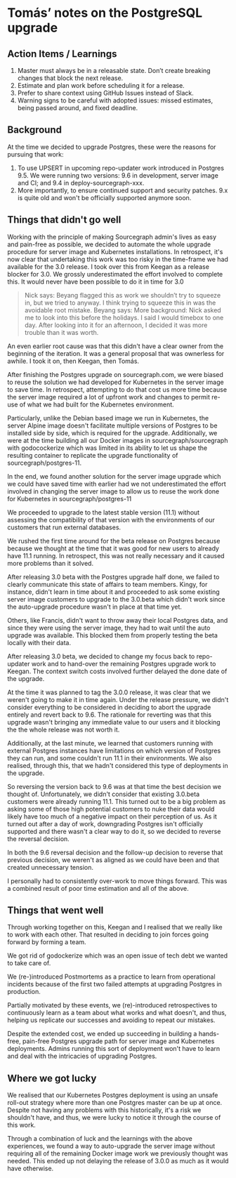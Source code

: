 # Tomás’ notes on the PostgreSQL upgrade

## Action Items / Learnings

1. Master must always be in a releasable state. Don’t create breaking changes that block the next release.
1. Estimate and plan work before scheduling it for a release.
1. Prefer to share context using GitHub Issues instead of Slack.
1. Warning signs to be careful with adopted issues: missed estimates, being passed around, and fixed deadline.

## Background

At the time we decided to upgrade Postgres, these were the reasons for pursuing that work:

1. To use UPSERT in upcoming repo-updater work introduced in Postgres 9.5. We were running two versions: 9.6 in development, server image and CI; and 9.4 in deploy-sourcegraph-xxx.
1. More importantly, to ensure continued support and security patches. 9.x is quite old and won't be officially supported anymore soon.

## Things that didn't go well

Working with the principle of making Sourcegraph admin's lives as easy and pain-free as possible, we decided to automate the whole upgrade procedure for server image and Kubernetes installations. In retrospect, it's now clear that undertaking this work was too risky in the time-frame we had available for the 3.0 release. I took over this from Keegan as a release blocker for 3.0. We grossly underestimated the effort involved to complete this. It would never have been possible to do it in time for 3.0

> Nick says: Beyang flagged this as work we shouldn’t try to squeeze in, but we tried to anyway. I think trying to squeeze this in was the avoidable root mistake.
> Beyang says: More background: Nick asked me to look into this before the holidays. I said I would timebox to one day. After looking into it for an afternoon, I decided it was more trouble than it was worth.

An even earlier root cause was that this didn't have a clear owner from the beginning of the iteration. It was a general proposal that was ownerless for awhile. I took it on, then Keegan, then Tomás.

After finishing the Postgres upgrade on sourcegraph.com, we were biased to reuse the solution we had developed for Kubernetes in the server image to save time. In retrospect, attempting to do that cost us more time because the server image required a lot of upfront work and changes to permit re-use of what we had built for the Kubernetes environment.

Particularly, unlike the Debian based image we run in Kubernetes, the server Alpine image doesn't facilitate multiple versions of Postgres to be installed side by side, which is required for the upgrade. Additionally, we were at the time building all our Docker images in sourcegraph/sourcegraph with godocockerize which was limited in its ability to let us shape the resulting container to replicate the upgrade functionality of sourcegraph/postgres-11.

In the end, we found another solution for the server image upgrade which we could have saved time with earlier had we not underestimated the effort involved in changing the server image to allow us to reuse the work done for Kubernetes in sourcegraph/postgres-11

We proceeded to upgrade to the latest stable version (11.1) without assessing the compatibility of that version with the environments of our customers that run external databases.

We rushed the first time around for the beta release on Postgres because  because we thought at the time that it was good for new users to already have 11.1 running. In retrospect, this was not really necessary and it caused more problems than it solved.

After releasing 3.0 beta with the Postgres upgrade half done, we failed to clearly communicate this state of affairs to team members. Kingy, for instance, didn't learn in time about it and proceeded to ask some existing server image customers to upgrade to the 3.0.beta which didn't work since the auto-upgrade procedure wasn't in place at that time yet.

Others, like Francis, didn't want to throw away their local Postgres data, and since they were using the server image, they had to wait until the auto upgrade was available. This blocked them from properly testing the beta locally with their data.

After releasing 3.0 beta, we decided to change my focus back to repo-updater work and to hand-over the remaining Postgres upgrade work to Keegan. The context switch costs involved further delayed the done date of the upgrade.

At the time it was planned to tag the 3.0.0 release, it was clear that we weren't going to make it in time again. Under the release pressure, we didn't consider everything to be considered in deciding to abort the upgrade entirely and revert back to 9.6. The rationale for reverting was that this upgrade wasn't bringing any immediate value to our users and it blocking the the whole release was not worth it.

Additionally, at the last minute, we learned that customers running with external Postgres instances have limitations on which version of Postgres they can run, and some couldn't run 11.1 in their environments. We also realised, through this, that we hadn't considered this type of deployments in the upgrade.

So reversing the version back to 9.6 was at that time the best decision we thought of. Unfortunately, we didn't consider that existing 3.0.beta customers were already running 11.1. This turned out to be a big problem as asking some of those high potential customers to nuke their data would likely have too much of a negative impact on their perception of us. As it turned out after a day of work, downgrading Postgres isn't officially supported and there wasn't a clear way to do it, so we decided to reverse the reversal decision.

In both the 9.6 reversal decision and the follow-up decision to reverse that previous decision, we weren't as aligned as we could have been and that created unnecessary tension.

I personally had to consistently over-work to move things forward. This was a combined result of poor time estimation and all of the above.

## Things that went well

Through working together on this, Keegan and I realised that we really like to work with each other. That resulted in deciding to join forces going forward by forming a team.

We got rid of godockerize which was an open issue of tech debt we wanted to take care of.

We (re-)introduced Postmortems as a practice to learn from operational incidents because of the first two failed attempts at upgrading Postgres in production.

Partially motivated by these events, we (re)-introduced retrospectives to continuously learn as a team about what works and what doesn't, and thus, helping us replicate our successes and avoiding to repeat our mistakes.

Despite the extended cost, we ended up succeeding in building a hands-free, pain-free Postgres upgrade path for server image and Kubernetes deployments. Admins running this sort of deployment won't have to learn and deal with the intricacies of upgrading Postgres.

## Where we got lucky

We realised that our Kubernetes Postgres deployment is using an unsafe roll-out strategy where more than one Postgres master can be up at once. Despite not having any problems with this historically, it's a risk we shouldn't have, and thus, we were lucky to notice it through the course of this work.

Through a combination of luck and the learnings with the above experiences, we found a way to auto-upgrade the server image without requiring all of the remaining Docker image work we previously thought was needed. This ended up not delaying the release of 3.0.0 as much as it would have otherwise.
